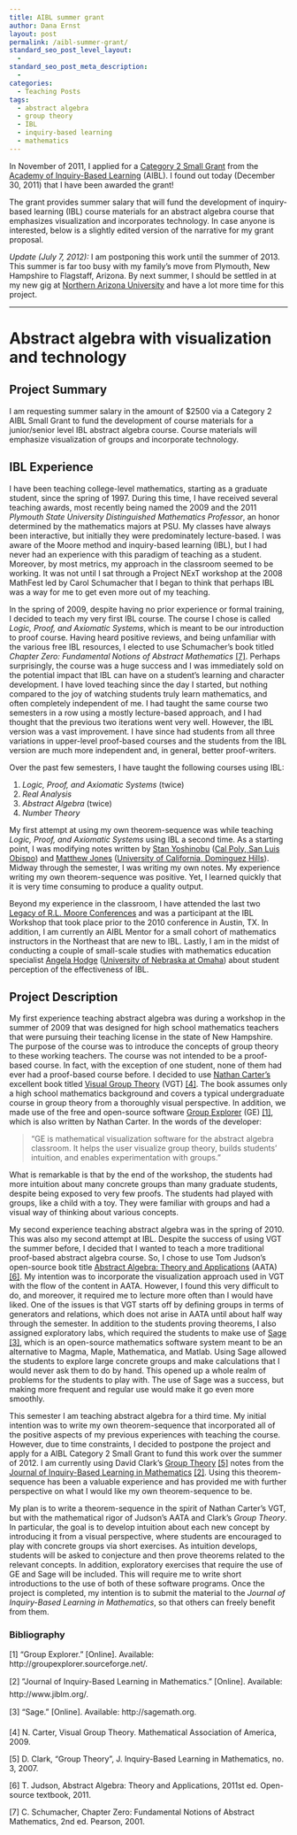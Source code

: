```yaml
---
title: AIBL summer grant
author: Dana Ernst
layout: post
permalink: /aibl-summer-grant/
standard_seo_post_level_layout:
  - 
standard_seo_post_meta_description:
  - 
categories:
  - Teaching Posts
tags:
  - abstract algebra
  - group theory
  - IBL
  - inquiry-based learning
  - mathematics
---
```

<div class="kcite-section" kcite-section-id="187">
  <p>
    In November of 2011, I applied for a <a href="http://www.inquirybasedlearning.org/?page=Small_Grants">Category 2 Small Grant</a> from the <a href="http://www.inquirybasedlearning.org/">Academy of Inquiry-Based Learning</a> (AIBL). I found out today (December 30, 2011) that I have been awarded the grant!
  </p>
  
  <p>
    The grant provides summer salary that will fund the development of inquiry-based learning (IBL) course materials for an abstract algebra course that emphasizes visualization and incorporates technology. In case anyone is interested, below is a slightly edited version of the narrative for my grant proposal.
  </p>
  
  <p>
    <em>Update (July 7, 2012):</em> I am postponing this work until the summer of 2013. This summer is far too busy with my family&#8217;s move from Plymouth, New Hampshire to Flagstaff, Arizona. By next summer, I should be settled in at my new gig at <a href="http://nau.edu/">Northern Arizona University</a> and have a lot more time for this project.
  </p>
  
  <hr />
  
  <h1>
    Abstract algebra with visualization and technology
  </h1>
  
  <h2>
    Project Summary
  </h2>
  
  <p>
    I am requesting summer salary in the amount of $2500 via a Category 2 AIBL Small Grant to fund the development of course materials for a junior/senior level IBL abstract algebra course. Course materials will emphasize visualization of groups and incorporate technology.
  </p>
  
  <h2>
    IBL Experience
  </h2>
  
  <p>
    I have been teaching college-level mathematics, starting as a graduate student, since the spring of 1997. During this time, I have received several teaching awards, most recently being named the 2009 and the 2011 <em>Plymouth State University Distinguished Mathematics Professor</em>, an honor determined by the mathematics majors at PSU. My classes have always been interactive, but initially they were predominately lecture-based. I was aware of the Moore method and inquiry-based learning (IBL), but I had never had an experience with this paradigm of teaching as a student. Moreover, by most metrics, my approach in the classroom seemed to be working. It was not until I sat through a Project NExT workshop at the 2008 MathFest led by Carol Schumacher that I began to think that perhaps IBL was a way for me to get even more out of my teaching.
  </p>
  
  <p>
    In the spring of 2009, despite having no prior experience or formal training, I decided to teach my very first IBL course. The course I chose is called <em>Logic, Proof, and Axiomatic Systems</em>, which is meant to be our introduction to proof course. Having heard positive reviews, and being unfamiliar with the various free IBL resources, I elected to use Schumacher&#8217;s book titled <em>Chapter Zero: Fundamental Notions of Abstract Mathematics</em> <a href="#bib"> [7]</a>. Perhaps surprisingly, the course was a huge success and I was immediately sold on the potential impact that IBL can have on a student&#8217;s learning and character development. I have loved teaching since the day I started, but nothing compared to the joy of watching students truly learn mathematics, and often completely independent of me. I had taught the same course two semesters in a row using a mostly lecture-based approach, and I had thought that the previous two iterations went very well. However, the IBL version was a vast improvement. I have since had students from all three variations in upper-level proof-based courses and the students from the IBL version are much more independent and, in general, better proof-writers.
  </p>
  
  <p>
    Over the past few semesters, I have taught the following courses using IBL:
  </p>
  
  <ol>
    <li>
      <em>Logic, Proof, and Axiomatic Systems</em> (twice)
    </li>
    <li>
      <em>Real Analysis</em>
    </li>
    <li>
      <em>Abstract Algebra</em> (twice)
    </li>
    <li>
      <em>Number Theory</em>
    </li>
  </ol>
  
  <p>
    My first attempt at using my own theorem-sequence was while teaching <em>Logic, Proof, and Axiomatic Systems</em> using IBL a second time. As a starting point, I was modifying notes written by <a href="http://www.calpoly.edu/~styoshin/">Stan Yoshinobu</a> (<a href="http://math.calpoly.edu/">Cal Poly, San Luis Obispo</a>) and <a href="http://www.csudh.edu/math/mjones/">Matthew Jones</a> (<a href="http://www.csudh.edu/math/">University of California, Dominguez Hills</a>). Midway through the semester, I was writing my own notes. My experience writing my own theorem-sequence was positive. Yet, I learned quickly that it is very time consuming to produce a quality output.
  </p>
  
  <p>
    Beyond my experience in the classroom, I have attended the last two <a href="http://legacyrlmoore.org/">Legacy of R.L. Moore Conferences</a> and was a participant at the IBL Workshop that took place prior to the 2010 conference in Austin, TX. In addition, I am currently an AIBL Mentor for a small cohort of mathematics instructors in the Northeast that are new to IBL. Lastly, I am in the midst of conducting a couple of small-scale studies with mathematics education specialist <a href="http://www.unomaha.edu/wwwmath/faculty/hodge/index.html">Angela Hodge</a> (<a href="http://www.unomaha.edu/wwwmath/">University of Nebraska at Omaha</a>) about student perception of the effectiveness of IBL.
  </p>
  
  <h2>
    Project Description
  </h2>
  
  <p>
    My first experience teaching abstract algebra was during a workshop in the summer of 2009 that was designed for high school mathematics teachers that were pursuing their teaching license in the state of New Hampshire. The purpose of the course was to introduce the concepts of group theory to these working teachers. The course was not intended to be a proof-based course. In fact, with the exception of one student, none of them had ever had a proof-based course before. I decided to use <a href="http://web.bentley.edu/empl/c/ncarter/">Nathan Carter&#8217;s</a> excellent book titled <a href="http://web.bentley.edu/empl/c/ncarter/vgt/">Visual Group Theory</a> (VGT) <a href="#bib"> [4]</a>. The book assumes only a high school mathematics background and covers a typical undergraduate course in group theory from a thoroughly visual perspective. In addition, we made use of the free and open-source software <a href="http://groupexplorer.sourceforge.net/">Group Explorer</a> (GE) <a href="#bib"> [1]</a>, which is also written by Nathan Carter. In the words of the developer:
  </p>
  
  <blockquote>
    <p>
      &#8220;GE is mathematical visualization software for the abstract algebra classroom. It helps the user visualize group theory, builds students&#8217; intuition, and enables experimentation with groups.&#8221;
    </p>
  </blockquote>
  
  <p>
    What is remarkable is that by the end of the workshop, the students had more intuition about many concrete groups than many graduate students, despite being exposed to very few proofs. The students had played with groups, like a child with a toy. They were familiar with groups and had a visual way of thinking about various concepts.
  </p>
  
  <p>
    My second experience teaching abstract algebra was in the spring of 2010. This was also my second attempt at IBL. Despite the success of using VGT the summer before, I decided that I wanted to teach a more traditional proof-based abstract algebra course. So, I chose to use Tom Judson&#8217;s open-source book title <a href="http://abstract.ups.edu/index.html">Abstract Algebra: Theory and Applications</a> (AATA) <a href="#bib"> [6]</a>. My intention was to incorporate the visualization approach used in VGT with the flow of the content in AATA. However, I found this very difficult to do, and moreover, it required me to lecture more often than I would have liked. One of the issues is that VGT starts off by defining groups in terms of generators and relations, which does not arise in AATA until about half way through the semester. In addition to the students proving theorems, I also assigned exploratory labs, which required the students to make use of <a href="http://sagemath.org">Sage</a> <a href="#bib"> [3]</a>, which is an open-source mathematics software system meant to be an alternative to Magma, Maple, Mathematica, and Matlab. Using Sage allowed the students to explore large concrete groups and make calculations that I would never ask them to do by hand. This opened up a whole realm of problems for the students to play with. The use of Sage was a success, but making more frequent and regular use would make it go even more smoothly.
  </p>
  
  <p>
    This semester I am teaching abstract algebra for a third time. My initial intention was to write my own theorem-sequence that incorporated all of the positive aspects of my previous experiences with teaching the course. However, due to time constraints, I decided to postpone the project and apply for a AIBL Category 2 Small Grant to fund this work over the summer of 2012. I am currently using David Clark&#8217;s <a href="http://www.jiblm.org/downloads/dlitem.aspx?id=55&category=jiblmjournal">Group Theory</a> <a href="#bib"> [5]</a> notes from the <a href="http://www.jiblm.org/">Journal of Inquiry-Based Learning in Mathematics</a> <a href="#bib"> [2]</a>. Using this theorem-sequence has been a valuable experience and has provided me with further perspective on what I would like my own theorem-sequence to be.
  </p>
  
  <p>
    My plan is to write a theorem-sequence in the spirit of Nathan Carter&#8217;s VGT, but with the mathematical rigor of Judson&#8217;s AATA and Clark&#8217;s <em>Group Theory</em>. In particular, the goal is to develop intuition about each new concept by introducing it from a visual perspective, where students are encouraged to play with concrete groups via short exercises. As intuition develops, students will be asked to conjecture and then prove theorems related to the relevant concepts. In addition, exploratory exercises that require the use of GE and Sage will be included. This will require me to write short introductions to the use of both of these software programs. Once the project is completed, my intention is to submit the material to the <em>Journal of Inquiry-Based Learning in Mathematics</em>, so that others can freely benefit from them.
  </p>
  
  <h3 id="bib">
    Bibliography
  </h3>
  
  <p>
    [1] &#8220;Group Explorer.&#8221; [Online]. Available: http://groupexplorer.sourceforge.net/.
  </p>
  
  <p>
    [2] &#8221;Journal of Inquiry-Based Learning in Mathematics.&#8221; [Online]. Available: http://www.jiblm.org/.
  </p>
  
  <p>
    [3] &#8220;Sage.&#8221; [Online]. Available: http://sagemath.org.
  </p>
  
  <p>
    [4] N. Carter, Visual Group Theory. Mathematical Association of America, 2009.
  </p>
  
  <p>
    [5] D. Clark, &#8220;Group Theory&#8221;, J. Inquiry-Based Learning in Mathematics, no. 3, 2007.
  </p>
  
  <p>
    [6] T. Judson, Abstract Algebra: Theory and Applications, 2011st ed. Open-source textbook, 2011.
  </p>
  
  <p>
    [7] C. Schumacher, Chapter Zero: Fundamental Notions of Abstract Mathematics, 2nd ed. Pearson, 2001.
  </p>
  
  <!-- kcite active, but no citations found -->
</div>

<!-- kcite-section 187 -->